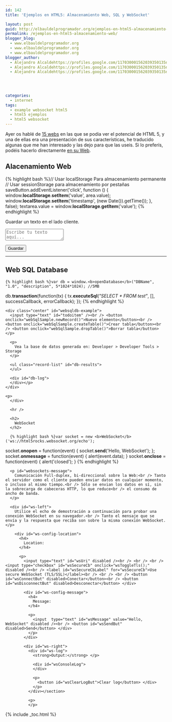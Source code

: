 ```yaml
---
id: 142
title: 'Ejemplos en HTML5: Almacenamiento Web, SQL y WebSocket'

layout: post
guid: http://elbauldelprogramador.org/ejemplos-en-html5-almacenamiento-web-sql-y-websocket/
permalink: /ejemplos-en-html5-almacenamiento-web/
blogger_blog:
  - www.elbauldelprogramador.org
  - www.elbauldelprogramador.org
  - www.elbauldelprogramador.org
blogger_author:
  - Alejandro Alcaldehttps://profiles.google.com/117030001562039350135noreply@blogger.com
  - Alejandro Alcaldehttps://profiles.google.com/117030001562039350135noreply@blogger.com
  - Alejandro Alcaldehttps://profiles.google.com/117030001562039350135noreply@blogger.com

  
  
  
categories:
  - internet
tags:
  - example websocket html5
  - html5 ejemplos
  - html5 websocket
---
```

Ayer os hablé de [15 webs][1] en las que se podia ver el potencial de HTML 5, y una de ellas era una presentación de sus características, he traducido algunas que me han interesado y las dejo para que las useis. Si lo preferís, podéis hacerlo directamente [en su Web][2].  
<!--ad-->

## Alacenamiento Web

{% highlight bash %}// Usar localStorage Para almacenamiento permanente
// Usar sessionStorage para almacenamiento por pestañas
saveButton.addEventListener('click', function () {
  window.<b>localStorage</b>.<b>setItem</b>('value', area.value);
  window.<b>localStorage</b>.<b>setItem</b>('timestamp', (new Date()).getTime());
}, false);
textarea.value = window.<b>localStorage</b>.<b>getItem</b>('value');
{% endhighlight %}

<p id="localstorage-message">
  Guardar un texto en el lado cliente.
</p>

<textarea id="ta" placeholder="Escribe tu texto aquí..."></textarea>  
<button id="save-ta">Guardar</button> 

<p id="ta-log">
  <p>
  </p>
  
  <hr />
  
  <div>
    <h2>
      Web SQL Database
    </h2>
    
    {% highlight bash %}var db = window.<b>openDatabase</b>("DBName", "1.0", "description", 5*1024*1024); //5MB
db.<b>transaction</b>(function(tx) {
  tx.<b>executeSql</b>(<em>"SELECT * FROM test"</em>, [], successCallback, errorCallback);
});
{% endhighlight %}
    
    <div class="center" id="websqldb-example">
      <input type="text" id="todoitem" /><br /> <button onclick="webSqlSample.newRecord()">Nuevo elemento</button><br /> <button onclick="webSqlSample.createTable()">Crear tabla</button><br /> <button onclick="webSqlSample.dropTable()">Borrar tabla</button> </p> 
      
      <p>
        Vea la base de datos generada en: Developer > Developer Tools > Storage
      </p>
      
      <ul class="record-list" id="db-results">
      </ul>
      
      <div id="db-log">
      </div></p>
    </div>
    
    <p>
      </div> 
      
      <hr />
      
      <h2>
        WebSocket
      </h2>
      
      {% highlight bash %}var socket = new <b>WebSocket</b>('ws://html5rocks.websocket.org/echo');
socket.<b>onopen</b> = function(event) {
  socket.<b>send</b>('Hello, WebSocket');
};
socket.<b>onmessage</b> = function(event) { alert(event.data); }
socket.<b>onclose</b> = function(event) { alert('closed'); }
{% endhighlight %}
      
      <p id="websockets-message">
        Comunicación Full-duplex, bi-direccional sobre la Web:<br /> Tanto el servidor como el cliente pueden enviar datos en cualquier momento, o incluso al mismo tiempo.<br /> Sólo se envian los datos en sí, sin la sobrecarga de cabeceras HTTP, lo que reduce<br /> el consumo de ancho de banda.
      </p>
      
      <div id="ws-left">
        Utilice el echo de demostración a continuación para probar una conexión WebSocket en su navegador.<br /> Tanto el mensaje que se envía y la respuesta que reciba son sobre la misma conexión WebSocket.</p> 
        
        <div id="ws-config-location">
          <h4>
            Location:
          </h4>
          
          <p>
            <input type="text" id="wsUri" disabled /><br /> <br /> <br /> <input type="checkbox" id="wsSecureCb" onclick="wsToggleTls();" disabled /><br /> <label id="wsSecureCbLabel" for="wsSecureCb">Use secure WebSocket (TLS/SSL)</label><br /> <br /> <br /> <button id="wsConnectBut" disabled>Conectar</button><br /> <button id="wsDisconnectBut" disabled>Desconectar</button> </div> 
            
            <div id="ws-config-message">
              <h4>
                Message:
              </h4>
              
              <p>
                <input  type="text" id="wsMessage" value="Hello, WebSocket" disabled /><br /> <button id="wsSendBut" disabled>Send</button> </div>
              </p>
            </div>
            
            <div id="ws-right">
              <div id="ws-log">
                <strong>Output:</strong> </p> 
                
                <div id="wsConsoleLog">
                </div>
                
                <p>
                  <button id="wsClearLogBut">Clear log</button> </div>
                </p>
              </div></section> 
              
              <p>
              </p>
              
              

 [1]: http://elbauldelprogramador.com/15-demostraciones-del-potencial-de/
 [2]: http://slides.html5rocks.com/#landing-slide

{% include _toc.html %}
